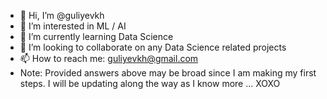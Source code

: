 - 👋 Hi, I’m @guliyevkh
- 👀 I’m interested in ML / AI
- 🌱 I’m currently learning Data Science
- 💞️ I’m looking to collaborate on any Data Science related projects
- 📫 How to reach me: guliyevkh@gmail.com
- Note: Provided answers above may be broad since I am making my first steps. I will be updating along the way as I know more ... XOXO

<!---
guliyevkh/guliyevkh is a ✨ special ✨ repository because its `README.md` (this file) appears on your GitHub profile.
You can click the Preview link to take a look at your changes.
--->

